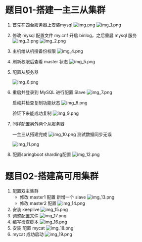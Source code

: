 # 题目01-搭建一主三从集群

1. 首先在四台服务器上安装mysql
   ![img.png](img.png)
   ![img_1.png](img_1.png)
2. 修改 mysql 配置文件 my.cnf 开启 binlog，之后重启 mysql 服务
   ![img_3.png](img_3.png)
   ![img_2.png](img_2.png)
3. 主机给从机授备份权限
   ![img_4.png](img_4.png)
4. 刷新权限后查看 master 状态
   ![img_5.png](img_5.png)
5. 配置从服务器

   ![img_6.png](img_6.png)
6. 重启并登录到 MySQL 进行配置 Slave
   ![img_7.png](img_7.png)

   启动并检查复制功能状态
   ![img_8.png](img_8.png)

   验证下来能成功复制
   ![img_9.png](img_9.png)
7. 同样配置另外两个从服务器

   一主三从搭建完成
   ![img_10.png](img_10.png)
   测试数据同步无误

   ![img_11.png](img_11.png)
8. 配置springboot sharding配置
![img_12.png](img_12.png)

# 题目02-搭建高可用集群
1. 配置双主集群
   * 修改 master1 配置 新增一个 slave
   ![img_13.png](img_13.png)
   * 修改 master2 配置 
   ![img_14.png](img_14.png)
2. 安装 keeplive
   ![img_15.png](img_15.png)
3. 调整配置文件
   ![img_17.png](img_17.png)
4. 编写检查脚本
   ![img_16.png](img_16.png)
5. 安装 配置 mycat 
   ![img_18.png](img_18.png)
6. mycat 成功启动
   ![img_19.png](img_19.png)
   